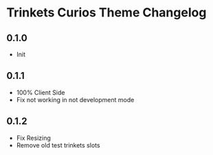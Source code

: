 # Trinkets Curios Theme Changelog

## 0.1.0
* Init

## 0.1.1
* 100% Client Side
* Fix not working in not development mode

## 0.1.2
* Fix Resizing
* Remove old test trinkets slots

